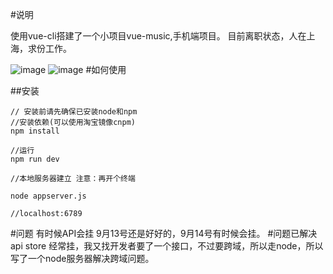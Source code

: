 #说明

使用vue-cli搭建了一个小项目vue-music,手机端项目。
目前离职状态，人在上海，求份工作。
  
![image](https://github.com/yunyi1895/vue-music-master/blob/master/src/assets/QQ%E5%9B%BE%E7%89%8720160914130647.jpg?raw=true)
![image](https://github.com/yunyi1895/vue-music-master/blob/master/src/assets/QQ%E5%9B%BE%E7%89%8720160914130623.jpg?raw=true)
#如何使用


##安装
```
// 安装前请先确保已安装node和npm
//安装依赖(可以使用淘宝镜像cnpm)
npm install

//运行
npm run dev

//本地服务器建立 注意：再开个终端

node appserver.js

//localhost:6789
```

#问题
有时候API会挂 9月13号还是好好的，9月14号有时候会挂。
#问题已解决
api store 经常挂，我又找开发者要了一个接口，不过要跨域，所以走node，所以写了一个node服务器解决跨域问题。
